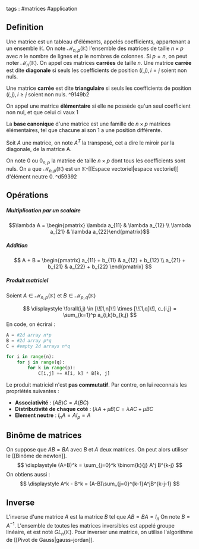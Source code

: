 tags : #matrices #application
## Definition
Une matrice est un tableau d'éléments, appelés coefficients, appartenant a un ensemble $\mathbb{K}$. On note $\mathcal{M}_{n,p}(\mathbb{K})$ l'ensemble des matrices de taille $n \times p$ avec $n$ le nombre de lignes et $p$ le nombres de colonnes. Si $p = n$, on peut noter $\mathcal{M}_n (\mathbb{K})$. On appel ces matrices **carrées** de taille $n$. Une matrice **carrée** est dite **diagonale** si seuls les coefficients de position $(i,j), i=j$ soient non nuls.  

Une matrice **carrée** est dite **triangulaire** si seuls les coefficients de position $(i,j), i \ge j$ soient non nuls.  ^9149b2

On appel une matrice **élémentaire** si elle ne possède qu'un seul coefficient non nul, et que celui ci vaux $1$  

La **base canonique** d'une matrice est une famille de $n \times p$ matrices élémentaires, tel que chacune ai son $1$ a une position différente. 

Soit $A$ une matrice, on note $A^T$ la transposé, cet a dire le miroir par la diagonale, de la matrice A. 

On note $0$ ou $0_{n,p}$ la matrice de taille $n \times p$ dont tous les coefficients sont nuls. 
On a que $\mathcal{M}_{n,p}(\mathbb{K})$ est un $\mathbb{K}$-[[Espace vectoriel|espace vectoriel]] d'élément neutre 0. ^d59392

## Opérations
##### Multiplication par un scalaire
$$\lambda A = \begin{pmatrix} \lambda a_{11} & \lambda a_{12} \\   \lambda a_{21} & \lambda a_{22}\end{pmatrix}$$

##### Addition
$$
A + B = \begin{pmatrix} a_{11} + b_{11} & a_{12} + b_{12} \\
a_{21} + b_{21} & a_{22} + b_{22} \end{pmatrix}
$$

##### Produit matriciel

Soient $A \in \mathcal{M}_{n,p}(\mathbb{K})$ et $B \in \mathcal{M}_{p,q}(\mathbb{K})$

$$
\displaystyle
\forall(i,j) \in [\![1,n]\!] \times [\![1,q]\!], c_{i,j} = \sum_{k=1}^p a_{i,k}b_{k,j}
$$
En code, on écrirai :
```python
A = #2d array n*p
B = #2d array p*q
C = #empty 2d arrays n*q

for i in range(n):
	for j in range(q):
		for k in range(p):
			C[i,j] += A[i, k] * B[k, j]
```

Le produit matriciel n'est **pas commutatif**. Par contre, on lui reconnais les propriétés suivantes : 
- **Associativité** : $(AB)C = A(BC)$
- **Distributivité de chaque coté** : $(\lambda A + \mu B)C = \lambda AC + \mu BC$ 
- **Element neutre** : $I_n A = AI_p = A$

## Binôme de matrices
On suppose que $AB = BA$ avec $B$ et $A$ deux matrices. On peut alors utiliser le [[Binôme de newton]]. 
$$
\displaystyle
(A+B)^k = \sum_{j=0}^k \binom{k}{j} A^j B^{k-j}
$$
On obtiens aussi :
$$
\displaystyle
A^k - B^k = (A-B)\sum_{j=0}^{k-1}A^jB^{k-j-1}
$$
## Inverse
L'inverse d'une matrice $A$ est la matrice $B$ tel que $AB = BA = I_n$
On note $B = A^{-1}$. L'ensemble de toutes les matrices inversibles est appelé groupe linéaire, et est noté $GL_n(\mathbb{K})$. 
Pour inverser une matrice, on utilise l'algorithme de [[Pivot de Gauss|gauss-jordan]].
